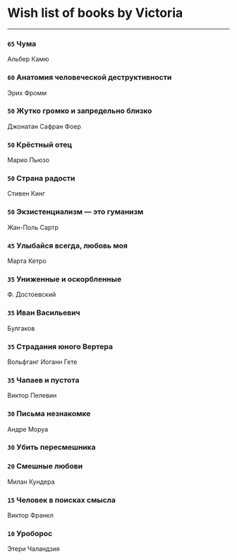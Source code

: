 # Wish list of books by Victoria
---

### `65` Чума
Альбер Камю

### `60` Анатомия человеческой деструктивности
Эрих Фромм

### `50` Жутко громко и запредельно близко
Джонатан Сафран Фоер

### `50` Крёстный отец
Марио Пьюзо

### `50` Страна радости
Стивен Кинг

### `50` Экзистенциализм — это гуманизм
Жан-Поль Сартр

### `45` Улыбайся всегда, любовь моя
Марта Кетро

### `35` Униженные и оскорбленные
Ф. Достоевский

### `35` Иван Васильевич
Булгаков

### `35` Страдания юного Вертера
Вольфганг Иоганн Гете

### `35` Чапаев и пустота
Виктор Пелевин

### `30` Письма незнакомке
Андре Моруа

### `30` Убить пересмешника

### `20` Смешные любови
Милан Кундера

### `15` Человек в поисках смысла
Виктор Франкл

### `10` Уроборос
Этери Чаландзия

